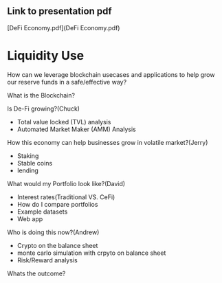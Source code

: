 

##  Link to presentation pdf

 [DeFi Economy.pdf](DeFi Economy.pdf) 



# Liquidity Use

How can we leverage blockchain usecases and applications to help grow our reserve funds in a safe/effective way?

What is the Blockchain?


Is De-Fi growing?(Chuck)
-   Total value locked (TVL) analysis
-   Automated Market Maker (AMM) Analysis

How this economy can help businesses grow in volatile market?(Jerry)
-	Staking
-	Stable coins
-	lending

What would my Portfolio look like?(David)
-   Interest rates(Traditional VS. CeFi)
-   How do I compare portfolios
-   Example datasets
-   Web app

Who is doing this now?(Andrew)
-   Crypto on the balance sheet
-   monte carlo simulation with crpyto on balance sheet
-   Risk/Reward analysis

Whats the outcome?
